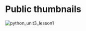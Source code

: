 # Public thumbnails
![python_unit3_lesson1](https://github.com/user-attachments/assets/bc877a79-6276-490b-8bd7-6c409704ebf5)
